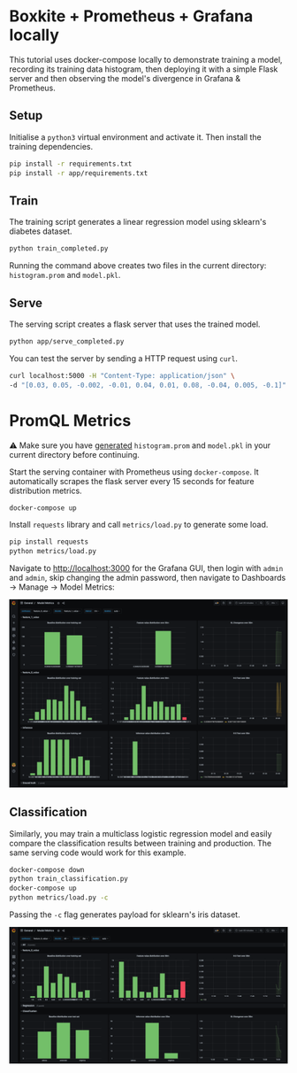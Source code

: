 # Boxkite + Prometheus + Grafana locally

This tutorial uses docker-compose locally to demonstrate training a model, recording its training data histogram, then deploying it with a simple Flask server and then observing the model's divergence in Grafana & Prometheus.

## Setup

Initialise a `python3` virtual environment and activate it. Then install the training dependencies.

```bash
pip install -r requirements.txt
pip install -r app/requirements.txt
```

## Train

The training script generates a linear regression model using sklearn's diabetes dataset.

```bash
python train_completed.py
```

Running the command above creates two files in the current directory: `histogram.prom` and `model.pkl`.

## Serve

The serving script creates a flask server that uses the trained model.

```bash
python app/serve_completed.py
```

You can test the server by sending a HTTP request using `curl`.

```bash
curl localhost:5000 -H "Content-Type: application/json" \
-d "[0.03, 0.05, -0.002, -0.01, 0.04, 0.01, 0.08, -0.04, 0.005, -0.1]"
```

# PromQL Metrics

:warning: Make sure you have [generated](#train) `histogram.prom` and `model.pkl` in your current directory before continuing.

Start the serving container with Prometheus using `docker-compose`. It automatically scrapes the flask server every 15 seconds for feature distribution metrics.

```bash
docker-compose up
```

Install `requests` library and call `metrics/load.py` to generate some load.

```bash
pip install requests
python metrics/load.py
```

Navigate to [http://localhost:3000](http://localhost:3000) for the Grafana GUI, then login with `admin` and `admin`, skip changing the admin password, then navigate to Dashboards -> Manage -> Model Metrics:

![Grafana dashboard](assets/regression.png "Grafana Dashboard")

## Classification

Similarly, you may train a multiclass logistic regression model and easily compare the classification results between training and production. The same serving code would work for this example.

```bash
docker-compose down
python train_classification.py
docker-compose up
python metrics/load.py -c
```

Passing the `-c` flag generates payload for sklearn's iris dataset.

![Grafana dashboard](assets/classification.png "Grafana Dashboard")
